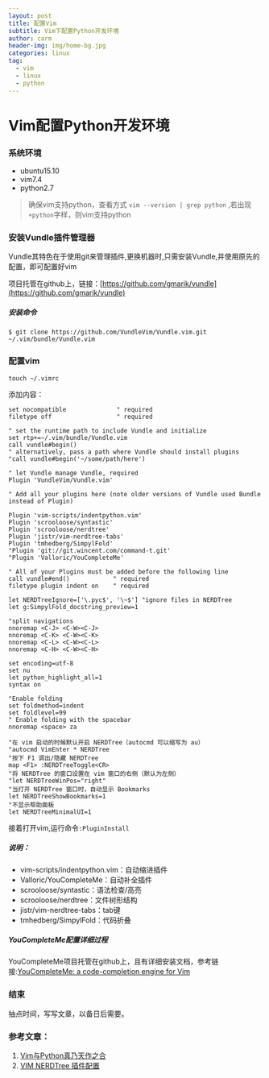 ```yaml
---
layout: post
title: 配置Vim
subtitle: Vim下配置Python开发环境
author: carm
header-img: img/home-bg.jpg
categories: linux
tag:
  - vim
  - linux
  - python
---
```

# Vim配置Python开发环境

### 系统环境
* ubuntu15.10
* vim7.4
* python2.7

> 确保vim支持python，查看方式 `vim --version | grep python` ,若出现`+python`字样，则vim支持python

### 安装Vundle插件管理器

Vundle其特色在于使用git来管理插件,更换机器时,只需安装Vundle,并使用原先的配置，即可配置好vim

项目托管在github上，链接：[https://github.com/gmarik/vundle](https://github.com/gmarik/vundle)

##### 安装命令
	
	$ git clone https://github.com/VundleVim/Vundle.vim.git ~/.vim/bundle/Vundle.vim
  
### 配置vim
	touch ~/.vimrc

添加内容：

	set nocompatible              " required
	filetype off                  " required
	  
	" set the runtime path to include Vundle and initialize
	set rtp+=~/.vim/bundle/Vundle.vim
	call vundle#begin() 
	" alternatively, pass a path where Vundle should install plugins
	"call vundle#begin('~/some/path/here')
	 	
	" let Vundle manage Vundle, required
	Plugin 'VundleVim/Vundle.vim'
	 
	" Add all your plugins here (note older versions of Vundle used Bundle instead of Plugin)
	
	Plugin 'vim-scripts/indentpython.vim'
	Plugin 'scrooloose/syntastic'
	Plugin 'scrooloose/nerdtree'
	Plugin 'jistr/vim-nerdtree-tabs'
	Plugin 'tmhedberg/SimpylFold'
	"Plugin 'git://git.wincent.com/command-t.git'
	"Plugin 'Valloric/YouCompleteMe'
	
	" All of your Plugins must be added before the following line
	call vundle#end()            " required
	filetype plugin indent on    " required
	
	let NERDTreeIgnore=['\.pyc$', '\~$'] "ignore files in NERDTree
	let g:SimpylFold_docstring_preview=1
	
	"split navigations
	nnoremap <C-J> <C-W><C-J>
	nnoremap <C-K> <C-W><C-K>
	nnoremap <C-L> <C-W><C-L>
	nnoremap <C-H> <C-W><C-H>

	set encoding=utf-8
	set nu
	let python_highlight_all=1
	syntax on
	
	"Enable folding
	set foldmethod=indent
	set foldlevel=99
	" Enable folding with the spacebar
	nnoremap <space> za

	"在 vim 启动的时候默认开启 NERDTree（autocmd 可以缩写为 au）
	"autocmd VimEnter * NERDTree
	"按下 F1 调出/隐藏 NERDTree
	map <F1> :NERDTreeToggle<CR>
	"将 NERDTree 的窗口设置在 vim 窗口的右侧（默认为左侧）
	"let NERDTreeWinPos="right"
	"当打开 NERDTree 窗口时，自动显示 Bookmarks
	let NERDTreeShowBookmarks=1
	"不显示帮助面板
	let NERDTreeMinimalUI=1 
	
接着打开vim,运行命令`:PluginInstall`

##### 说明：
* vim-scripts/indentpython.vim：自动缩进插件
* Valloric/YouCompleteMe：自动补全插件
* scrooloose/syntastic：语法检查/高亮
* scrooloose/nerdtree：文件树形结构
* jistr/vim-nerdtree-tabs：tab键
* tmhedberg/SimpylFold：代码折叠

##### YouCompleteMe配置详细过程
YouCompleteMe项目托管在github上，且有详细安装文档，参考链接:[YouCompleteMe: a code-completion engine for Vim](https://github.com/Valloric/YouCompleteMe#full-installation-guide)

### 结束
抽点时间，写写文章，以备日后需要。

### 参考文章：
1. [Vim与Python真乃天作之合](http://codingpy.com/article/vim-and-python-match-in-heaven/)
2. [VIM NERDTree 插件配置](https://www.douban.com/note/225250638/)







